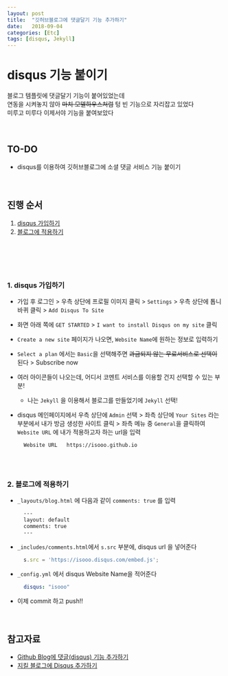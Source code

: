 ```yaml
---
layout: post
title:  "깃허브블로그에 댓글달기 기능 추가하기"
date:   2018-09-04
categories: [Etc]
tags: [disqus, Jekyll]
---
```


# disqus 기능 붙이기
블로그 템플릿에 댓글달기 기능이 붙어있었는데  
연동을 시켜놓지 않아 ~~마치 모델하우스처럼~~ 텅 빈 기능으로 자리잡고 있었다  
미루고 미루다 이제서야 기능을 붙여보았다  
<br/><br/>  
  
  

##  TO-DO
- disqus를 이용하여 깃허브블로그에 소셜 댓글 서비스 기능 붙이기  
<br/><br/>
  
  
  
## 진행 순서
1. [disqus 가입하기](#ch1)
2. [블로그에 적용하기](#ch2)  
<br/>  
  
  
<a name="ch1"></a>
<br/><br/>
### 1. disqus 가입하기
- 가입 후 로그인 > 우측 상단에 프로필 이미지 클릭 > `Settings` > 우측 상단에 톱니바퀴 클릭 > `Add Disqus To Site`  

- 화면 아래 쪽에 `GET STARTED` > `I want to install Disqus on my site` 클릭  

- `Create a new site` 페이지가 나오면, `Website Name`에 원하는 정보로 입력하기
 
- `Select a plan` 에서는 `Basic`을 선택해주면 ~~과금되지 않는 무료서비스로 선택이~~ 된다 > Subscribe now

- 여러 아이콘들이 나오는데, 어디서 코멘트 서비스를 이용할 건지 선택할 수 있는 부분!   
    - 나는 `Jekyll` 을 이용해서 블로그를 만들었기에 `Jekyll` 선택!

- disqus 메인페이지에서 우측 상단에 `Admin` 선택 > 좌측 상단에 `Your Sites` 라는 부분에서 내가 방금 생성한 사이트 클릭 > 좌측 메뉴 중 `General`을 클릭하여 `Website URL` 에 내가 적용하고자 하는 url을 입력
    ```
      Website URL   https://isooo.github.io
    ```   
<a name="ch2"></a>
<br/><br/>
  
  
### 2. 블로그에 적용하기 
- `_layouts/blog.html` 에 다음과 같이 `comments: true` 를 입력
    ```html
      ---
      layout: default
      comments: true
      ---
    ```

- `_includes/comments.html`에서 `s.src` 부분에, disqus url 을 넣어준다
    ``` js
      s.src = 'https://isooo.disqus.com/embed.js';
    ```

- `_config.yml` 에서 disqus Website Name을 적어준다
    ```yml
      disqus: "isooo"
    ```

- 이제 commit 하고 push!!  
<br/><br/>


## 참고자료
- [Github Blog에 댓글(disqus) 기능 추가하기](https://devminjun.github.io/blog/addComments)
- [지킬 블로그에 Disqus 추가하기](https://hanjungv.github.io/2017-02-03-2_ETC_AddDisqus/)  

<br/>